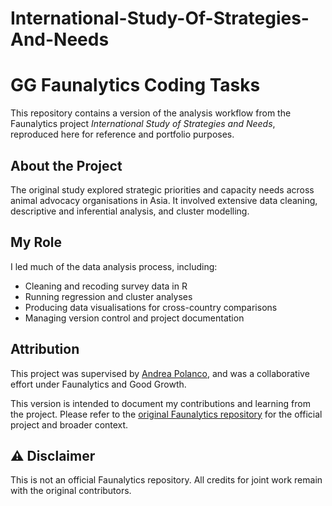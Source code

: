 # International-Study-Of-Strategies-And-Needs

# GG Faunalytics Coding Tasks

This repository contains a version of the analysis workflow from the Faunalytics project *International Study of Strategies and Needs*, reproduced here for reference and portfolio purposes.

## About the Project

The original study explored strategic priorities and capacity needs across animal advocacy organisations in Asia. It involved extensive data cleaning, descriptive and inferential analysis, and cluster modelling.

## My Role

I led much of the data analysis process, including:
- Cleaning and recoding survey data in R
- Running regression and cluster analyses
- Producing data visualisations for cross-country comparisons
- Managing version control and project documentation

## Attribution

This project was supervised by [Andrea Polanco](https://github.com/andrea-polanco), and was a collaborative effort under Faunalytics and Good Growth.

This version is intended to document my contributions and learning from the project. Please refer to the [original Faunalytics repository](https://github.com/Faunalytics/International-Study-Of-Strategies-And-Needs) for the official project and broader context.

## ⚠ Disclaimer

This is not an official Faunalytics repository. All credits for joint work remain with the original contributors.
